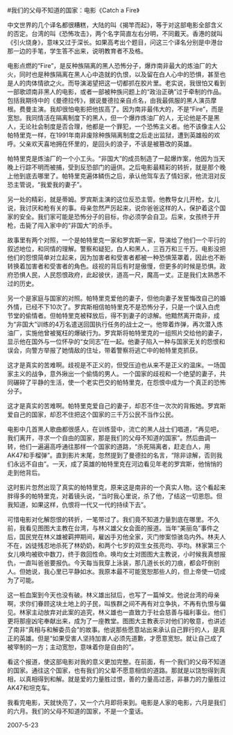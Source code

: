 #我们的父母不知道的国家：电影《Catch a Fire》

   中文世界的几个译名都很糟糕，大陆的叫《揭竿而起》，等于对这部电影全部含义的否定。台湾的叫《恐怖攻击》，两个名字简直左右分明，不同戴天。香港的就叫《引火烧身》，意味又过于深长。如果高考出个题目，问这三个译名分别是中港台那一边的手笔，学生答不出来，说明教育者不及格。

   电影点燃的“Fire”，是反种族隔离的黑人恐怖分子，爆炸南非最大的炼油厂的大火，同时也是种族隔离在黑人心中造就的仇恨，以及留在白人心中的恐惧，甚至也是人的肉体情欲之火。而导演渴望把这一切都抓在胶片里。老实说，我很怕又看到一部歌颂南非黑人的电影，或者一部被种族问题上的“政治正确”过于牵制的作品。包括我期待中的《曼德拉传》，据说曼德拉亲自点名，由我最佩服的黑人演员摩根。费曼主演。我却很怕电影把他拔高了。因为南非最伟大的，不是“Fire”，而是宽恕。我同情活在隔离制度下的黑人，但一个爆炸炼油厂的人，无论他是不是黑人，无论社会制度是否合理，他都是一个罪犯，一个恐怖主义者。他不该像主人公帕特里克一样，在1991年南非废除种族隔离制度之后走出监狱，遭到英雄般的欢呼。父亲欢天喜地拥在怀里的，是回头的浪子，不该是被篡改的英雄。

   帕特里克是炼油厂的一个小工头。“非国大”的成员制造了一起爆炸案，他因为当天晚上行踪不明而被捕，受到反恐部门的逼供。之后电影最精彩的转折，就是那个晚上他到底去哪里了。帕特里克遍体鳞伤之后，承认他驾车去了情妇家，他流泪对反恐主管说，“我爱我的妻子”。

   另一处的精彩，就是蒂姆。罗宾斯主演的这位反恐主管。他教导女儿开枪，女儿说，我讨厌和枪有关的事。母亲忽然严厉起来，说你爸爸这样的人，保护着这个国家的安全。我们家可能是恐怖分子的目标，你必须学会自卫。后来，女孩终于开枪，击毙了闯入家中的“非国大”的杀手。

   故事里有两个对照，一个是帕特里克一家和罗宾斯一家，导演给了他们一个平行的叙述地位，和同情的理解。警察和疑犯，白人和黑人，三百万和三千万。电影没把他们的怨恨简单对立起来，因为加害者和受害者都被一种恐惧笼罩着，因此也不断转换着加害者和受害者的角色。歧视的背后有时是傲慢，但更多的时候是恐惧。政府恐惧人民，人民怨恨政府，此起彼伏，道高一尺，魔高一丈。正是我们太熟悉不过的历史。

   另一个是家庭与国家的对照。帕特里克爱他的妻子，但他向妻子发誓悔改自己的婚外情，已经不下10次了。罗宾斯相信帕特里克不是恐怖分子，只是一个误入白虎节堂的偷情者。但帕特里克被释放后，得不到妻子的谅解。他黯然离开南非，成为“非国大”训练的4万名遣送回国执行任务的战士之一。他带着炸弹，再次潜入炼油厂，实施他曾被冤枉的爆破行为。罗宾斯将帕特里克的一组照片交给他的妻子，显示他在国外与一位怀孕的“女同志”在一起。他妻子陷入一种与国家无关的怨恨和误会，向警方举报了她情敌的住址，带着警察将逃亡中的帕特里克抓获。

   这才是真实的苦难啊。歧视是不正义的，但受压迫也从来不是正义的温床。一场国家主义的战争，意外揪出一个偷情的男人。一个国家的歧视和一个绝望的妻子，共同碾碎了平静的生活，使一个老实巴交的帕特里克，在怨恨中成为一个真正的恐怖分子。

   这才是真实的苦难啊。帕特里克爱自己的妻子，却忍不住一次次的背叛她。罗宾斯爱自己的国家，却忍不住把这个国家的三千万公民不当作公民。

   电影中几首黑人歌曲都很感人，在训练营中，流亡的黑人战士们唱道，“再见吧，我们离开，寻求一个自由的国家，那是我们的父母不知道的国家”。然后曲调一转，他们一遍遍高呼通往那样一个国家的道路，“杀死隔离者，赶走白人，用AK47和手榴弹”。直到影片末尾，忽然提到了曼德拉的名言，“除非谅解，否则我们永远不自由”。一天，成了英雄的帕特里克在河边看见年老的罗宾斯，他悄悄的走到他背后。

   这时影片忽然出现了真实的帕特里克，原来这是南非的一个真实人物。这个看起来胖得多的帕特里克，对着镜头说，“当时我心里说，杀了他，了结这一切恩怨。但我知道，如果这样，仇恨将一代又一代的持续下去”。

   可惜电影对化解怨恨的转折，一笔带过了。我们竟不知道力量到底在哪里。不久前，我看见图图大主教在台湾，与林义雄父女会面的报道。当年“美丽岛”事件之后，国民党在林义雄被羁押期间，雇凶手刃他全家，灭门惨案惊骇岛内外。林夫人不在，凶徒残忍地杀死了林奶奶，和两个七岁的双生女孩亮均、亭均。林家第三个女儿唤均被砍中数刀，终于救回性命。唤均女士对图图大主教说，小时候我真想报仇，一直叫爸爸要报仇。今天每当我穿上泳装，那几道长长的刀痕，都会吓倒别人。但她说，我心里已平静如水。我原本最不可能宽恕那些人的，但上帝使一切成为了可能。

   这一桩血案到今天也没有破。林义雄出狱后，也写了一篇悼文。他说台湾的母亲啊，求你们眷顾这块土地上的子民，叫族群之间不再有对立争执，不再有仇恨与偏见。林家主动放弃对此案的追究，林义雄也一直致力于社会慈善与福利事业。他们更将那座凶宅奉献出来，成为了一座教堂。图图大主教表示对他们的敬意，也讲述了南非“真相与和解委员会”的故事。他说那些愿意站出来承认自己罪行的人，是真正的英雄。但是“如果受害人坚持加害人必须先道歉，才愿意宽恕。就让自己成了被宰制的一方；主动宽恕，意味着你是自由的”。

   看这个报道，使这部电影对我的意义更加完整。在前面，有一个我们的父母不知道的国家。通往这个国家，也有我们的父辈不愿意相信的道路。那就是以饶恕得到真相，以真相得到和解。就是爱的力量胜过恨，善的力量高过恶，非暴力的力量胜过AK47和坦克车。

   我看完电影，天就快亮了，又一个六月即将来到。电影是人家的电影，六月是我们的六月。我们的父母不知道的国家，不是一个童话。

   2007-5-23
